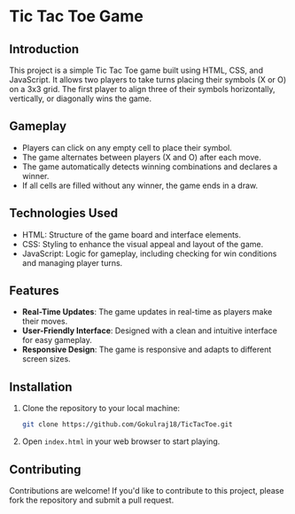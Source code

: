 # Tic Tac Toe Game

## Introduction

This project is a simple Tic Tac Toe game built using HTML, CSS, and JavaScript. It allows two players to take turns placing their symbols (X or O) on a 3x3 grid. The first player to align three of their symbols horizontally, vertically, or diagonally wins the game.

## Gameplay

- Players can click on any empty cell to place their symbol.
- The game alternates between players (X and O) after each move.
- The game automatically detects winning combinations and declares a winner.
- If all cells are filled without any winner, the game ends in a draw.

## Technologies Used

- HTML: Structure of the game board and interface elements.
- CSS: Styling to enhance the visual appeal and layout of the game.
- JavaScript: Logic for gameplay, including checking for win conditions and managing player turns.

## Features

- **Real-Time Updates**: The game updates in real-time as players make their moves.
- **User-Friendly Interface**: Designed with a clean and intuitive interface for easy gameplay.
- **Responsive Design**: The game is responsive and adapts to different screen sizes.

## Installation

1. Clone the repository to your local machine:
    ```bash
    git clone https://github.com/Gokulraj18/TicTacToe.git
    ```
2. Open `index.html` in your web browser to start playing.

## Contributing

Contributions are welcome! If you'd like to contribute to this project, please fork the repository and submit a pull request.

